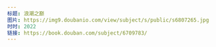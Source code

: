 ```yaml
---
标题: 浪潮之巅
图片: https://img9.doubanio.com/view/subject/s/public/s6807265.jpg
时时: 2022
链接: https://book.douban.com/subject/6709783/
---
```

